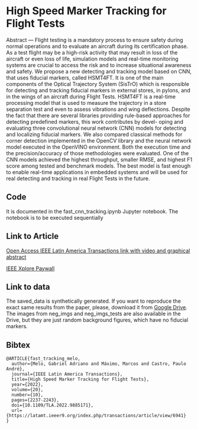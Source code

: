 # High Speed Marker Tracking for Flight Tests

Abstract — Flight testing is a mandatory process to ensure safety
during normal operations and to evaluate an aircraft during its
certification phase. As a test flight may be a high-risk activity that
may result in loss of the aircraft or even loss of life, simulation
models and real-time monitoring systems are crucial to access
the risk and to increase situational awareness and safety. We
propose a new detecting and tracking model based on CNN, that
uses fiducial markers, called HSMT4FT. It is one of the main
components of the Optical Trajectory System (SisTrO) which
is responsible for detecting and tracking fiducial markers in
external stores, in pylons, and in the wings of an aircraft during
Flight Tests. HSMT4FT is a real-time processing model that is
used to measure the trajectory in a store separation test and
even to assess vibrations and wing deflections. Despite the fact
that there are several libraries providing rule-based approaches
for detecting predefined markers, this work contributes by devel-
oping and evaluating three convolutional neural network (CNN)
models for detecting and localizing fiducial markers. We also
compared classical methods for corner detection implemented
in the OpenCV library and the neural network model executed
in the OpenVINO environment. Both the execution time and the
precision/accuracy of those methodologies were evaluated. One of
the CNN models achieved the highest throughput, smaller RMSE,
and highest F1 score among tested and benchmark models.
The best model is fast enough to enable real-time applications
in embedded systems and will be used for real detecting and
tracking in real Flight Tests in the future.

## Code

It is documented in the fast_cnn_tracking.ipynb Jupyter notebook. The notebook is to be executed sequentially

## Link to Article

[Open Access IEEE Latin America Transactions link with video and graphical abstract](https://latamt.ieeer9.org/index.php/transactions/article/view/6941)

[IEEE Xplore Paywall](https://ieeexplore.ieee.org/document/9885171)

## Link to data

The saved_data is synthetically generated. If you want to reproduce the exact same results from the paper, please, download it from [Google Drive](https://drive.google.com/file/d/1Us3L7G2hBtgRcqkB1oElKSDdHvJjQo_S/view?usp=sharing). The images from neg_imgs and neg_imgs_tests are also available in the Drive, but they are just random background figures, which have no fiducial markers.

## Bibtex

```
@ARTICLE{fast_tracking_melo,
  author={Melo, Gabriel Adriano and Máximo, Marcos and Castro, Paulo André},
  journal={IEEE Latin America Transactions}, 
  title={High Speed Marker Tracking for Flight Tests}, 
  year={2022},
  volume={20},
  number={10},
  pages={2237-2243},
  doi={10.1109/TLA.2022.9885171},
  url={https://latamt.ieeer9.org/index.php/transactions/article/view/6941}
}
```

